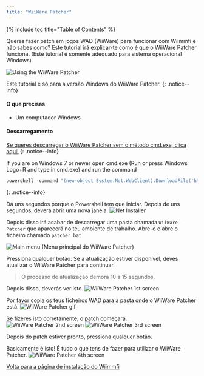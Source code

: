 ```yaml
---
title: "WiiWare Patcher"
---
```


{% include toc title="Table of Contents" %}

Queres fazer patch em jogos WAD (WiiWare) para funcionar com Wiimmfi e não sabes como? Este tutorial irá explicar-te como é que o WiiWare Patcher funciona. (Este tutorial é somente adequado para sistema operacional Windows)

![Using the WiiWare Patcher](/images/rc24_using_the_wiiware_patcher.jpg)

Este tutorial é só para a versão Windows do WiiWare Patcher.
{: .notice--info}

#### O que precisas

* Um computador Windows

#### Descarregamento

[Se queres descarregar o WiiWare Patcher sem o método cmd.exe, clica aqui!](https://github.com/RiiConnect24/auto-wiiware-patcher/releases)
{: .notice--info}

If you are on Windows 7 or newer open cmd.exe (Run or press Windows Logo+R and type in cmd.exe) and run the command
```powershell
powershell -command "(new-object System.Net.WebClient).DownloadFile('https://raw.githubusercontent.com/KcrPL/KcrPL.github.io/master/Patchers_Auto_Update/WiiWare-Patcher/net_install.bat', 'net_install.bat')" & start net_install.bat`
```
{: .notice--info}

Dá uns segundos porque o Powershell tem que iniciar. Depois de uns segundos, deverá abrir uma nova janela. ![Net Installer](/images/WiiWare-Patcher/netinstall.jpg)

Depois disso irá acabar de descarregar uma pasta chamada `WiiWare-Patcher` que aparecerá no teu ambiente de trabalho. Abre-o e abre o ficheiro chamado `patcher.bat`

![Main menu](/images/WiiWare-Patcher/wiiwarepatcher_mainscreen.jpg) (Menu principal do WiiWare Patcher)

Pressiona qualquer botão. Se a atualização estiver disponível, deves atualizar o WiiWare Patcher para continuar.
> O processo de atualização demora 10 a 15 segundos.

Depois disso, deverás ver isto. ![WiiWare Patcher 1st screen](/images/WiiWare-Patcher/wiiwarepatcher_1.jpg)

Por favor copia os teus ficheiros WAD para a pasta onde o WiiWare Patcher está. ![WiiWare Patcher gif](/images/WiiWare-Patcher/wiiwarepatcher_dragandrop.gif)

Se fizeres isto corretamente, o patch começará. ![WiiWare Patcher 2nd screen](/images/WiiWare-Patcher/wiiwarepatcher_2.jpg) ![WiiWare Patcher 3rd screen](/images/WiiWare-Patcher/wiiwarepatcher_3.jpg)

Depois do patch estiver pronto, pressiona qualquer botão.

Basicamente é isto! É tudo o que tens de fazer para utilizar o WiiWare Patcher. ![WiiWare Patcher 4th screen](/images/WiiWare-Patcher/wiiwarepatcher_4.jpg)

[Volta para a página de instalação do Wiimmfi](wiimmfi)
